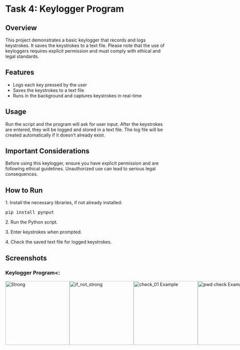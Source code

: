 <!DOCTYPE html>

</head>
<body>
    <h1>Task 4: Keylogger Program</h1>
    <h2>Overview</h2>
    <p>This project demonstrates a basic keylogger that records and logs keystrokes. It saves the keystrokes to a text file. Please note that the use of keyloggers requires explicit permission and must comply with ethical and legal standards.</p>
    <h2>Features</h2>
    <ul>
        <li>Logs each key pressed by the user</li>
        <li>Saves the keystrokes to a text file</li>
        <li>Runs in the background and captures keystrokes in real-time</li>
    </ul>
    <h2>Usage</h2>
    <p>Run the script and the program will ask for user input. After the keystrokes are entered, they will be logged and stored in a text file. The log file will be created automatically if it doesn’t already exist.</p>
    <h2>Important Considerations</h2>
    <p>Before using this keylogger, ensure you have explicit permission and are following ethical guidelines. Unauthorized use can lead to serious legal consequences.</p>
    <h2>How to Run</h2>
    <p>1. Install the necessary libraries, if not already installed:</p>
    <pre>pip install pynput</pre>
    <p>2. Run the Python script.</p>
    <p>3. Enter keystrokes when prompted.</p>
    <p>4. Check the saved text file for logged keystrokes.</p>
  
   ## Screenshots
   
### Keylogger Program<:

<div style="display: flex; justify-content: space-between;">
    <img src="Strong.png" alt="Strong" width="200" />
   <img src="if_not_strong.png" alt="if_not_strong" width="200" />
    <img src="Check_01.png" alt="check_01 Example" width="200" />
 <img src="password_check_complex.png" alt="pwd check Example" width="200" />
</div>

</body>
</html>
